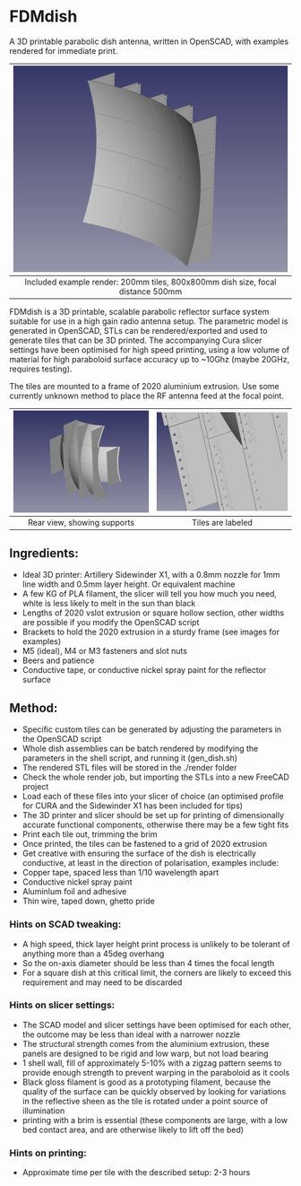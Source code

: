 # FDMdish
A 3D printable parabolic dish antenna, written in OpenSCAD, with examples rendered for immediate print.

| ![](img/FreeCAD_F500_front.png) |
|:-:|
| Included example render: 200mm tiles, 800x800mm dish size, focal distance 500mm |

FDMdish is a 3D printable, scalable parabolic reflector surface system suitable for use in a high gain radio antenna setup.
The parametric model is generated in OpenSCAD, STLs can be rendered/exported and used to generate tiles that can be 3D printed. The accompanying Cura slicer settings have been optimised for high speed printing, using a low volume of material for high paraboloid surface accuracy up to ~10Ghz (maybe 20GHz, requires testing).

The tiles are mounted to a frame of 2020 aluminium extrusion.
Use some currently unknown method to place the RF antenna feed at the focal point.

| ![](img/FreeCAD_F250_back.png)  | ![](img/FreeCAD_F250_detail.png)  |
|:-:|:-:|
| Rear view, showing supports | Tiles are labeled |


## Ingredients:
* Ideal 3D printer: Artillery Sidewinder X1, with a 0.8mm nozzle for 1mm line width and 0.5mm layer height. Or equivalent machine
* A few KG of PLA filament, the slicer will tell you how much you need, white is less likely to melt in the sun than black
* Lengths of 2020 vslot extrusion or square hollow section, other widths are possible if you modify the OpenSCAD script
* Brackets to hold the 2020 extrusion in a sturdy frame (see images for examples)
* M5 (ideal), M4 or M3 fasteners and slot nuts
* Beers and patience
* Conductive tape, or conductive nickel spray paint for the reflector surface

## Method:
* Specific custom tiles can be generated by adjusting the parameters in the OpenSCAD script
* Whole dish assemblies can be batch rendered by modifying the parameters in the shell script, and running it (gen_dish.sh)
* The rendered STL files will be stored in the ./render folder
* Check the whole render job, but importing the STLs into a new FreeCAD project
* Load each of these files into your slicer of choice (an optimised profile for CURA and the Sidewinder X1 has been included for tips)
* The 3D printer and slicer should be set up for printing of dimensionally accurate functional components, otherwise there may be a few tight fits
* Print each tile out, trimming the brim
* Once printed, the tiles can be fastened to a grid of 2020 extrusion
* Get creative with ensuring the surface of the dish is electrically conductive, at least in the direction of polarisation, examples include:
 * Copper tape, spaced less than 1/10 wavelength apart
 * Conductive nickel spray paint
 * AluminIum foil and adhesive
 * Thin wire, taped down, ghetto pride
	
	
### Hints on SCAD tweaking:
* A high speed, thick layer height print process is unlikely to be tolerant of anything more than a 45deg overhang
 * So the on-axis diameter should be less than 4 times the focal length
* For a square dish at this critical limit, the corners are likely to exceed this requirement and may need to be discarded

### Hints on slicer settings:
* The SCAD model and slicer settings have been optimised for each other, the outcome may be less than ideal with a narrower nozzle
* The structural strength comes from the aluminium extrusion, these panels are designed to be rigid and low warp, but not load bearing
* 1 shell wall, fill of approximately 5-10% with a zigzag pattern seems to provide enough strength to prevent warping in the paraboloid as it cools
* Black gloss filament is good as a prototyping filament, because the quality of the surface can be quickly observed by looking for variations in the reflective sheen as the tile is rotated under a point source of illumination 
* printing with a brim is essential (these components are large, with a low bed contact area, and are otherwise likely to lift off the bed)

### Hints on printing:
* Approximate time per tile with the described setup: 2-3 hours

